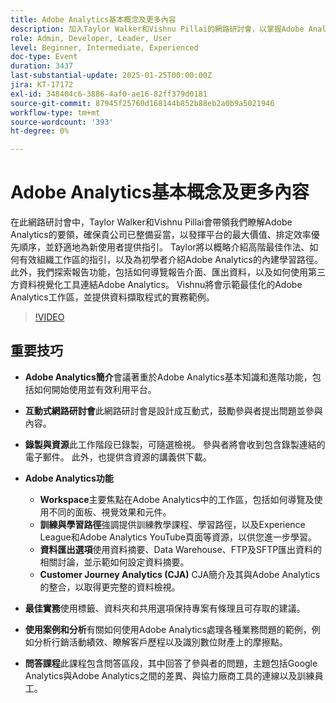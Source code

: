 ```yaml
---
title: Adobe Analytics基本概念及更多內容
description: 加入Taylor Walker和Vishnu Pillai的網路研討會，以掌握Adobe Analytics、最佳化工作區、匯出資料及整合工具。 立即觀賞專家深入分析
role: Admin, Developer, Leader, User
level: Beginner, Intermediate, Experienced
doc-type: Event
duration: 3437
last-substantial-update: 2025-01-25T00:00:00Z
jira: KT-17172
exl-id: 348404c6-3886-4af0-ae16-82ff379d0181
source-git-commit: 87945f25760d168144b852b88eb2a0b9a5021946
workflow-type: tm+mt
source-wordcount: '393'
ht-degree: 0%

---
```


# Adobe Analytics基本概念及更多內容

在此網路研討會中，Taylor Walker和Vishnu Pillai會帶領我們瞭解Adobe Analytics的要領，確保貴公司已整備妥當，以發揮平台的最大價值、排定效率優先順序，並舒適地為新使用者提供指引。 Taylor將以概略介紹高階最佳作法、如何有效組織工作區的指引，以及為初學者介紹Adobe Analytics的內建學習路徑。 此外，我們探索報告功能，包括如何導覽報告介面、匯出資料，以及如何使用第三方資料視覺化工具連結Adobe Analytics。 Vishnu將會示範最佳化的Adobe Analytics工作區，並提供資料擷取程式的實務範例。

>[!VIDEO](https://video.tv.adobe.com/v/3443028/?learn=on&enablevpops)

## 重要技巧

* **Adobe Analytics簡介**&#x200B;會議著重於Adobe Analytics基本知識和進階功能，包括如何開始使用並有效利用平台。

* **互動式網路研討會**&#x200B;此網路研討會是設計成互動式，鼓勵參與者提出問題並參與內容。

* **錄製與資源**&#x200B;此工作階段已錄製，可隨選檢視。 參與者將會收到包含錄製連結的電子郵件。 此外，也提供含資源的講義供下載。

* **Adobe Analytics功能**

   * **Workspace**&#x200B;主要焦點在Adobe Analytics中的工作區，包括如何導覽及使用不同的面板、視覺效果和元件。
   * **訓練與學習路徑**&#x200B;強調提供訓練教學課程、學習路徑，以及Experience League和Adobe Analytics YouTube頁面等資源，以供您進一步學習。
   * **資料匯出選項**&#x200B;使用資料摘要、Data Warehouse、FTP及SFTP匯出資料的相關討論，並示範如何設定資料摘要。
   * **Customer Journey Analytics (CJA)** CJA簡介及其與Adobe Analytics的整合，以取得更完整的資料檢視。

* **最佳實務**&#x200B;使用標籤、資料夾和共用選項保持專案有條理且可存取的建議。

* **使用案例和分析**&#x200B;有關如何使用Adobe Analytics處理各種業務問題的範例，例如分析行銷活動績效、瞭解客戶歷程以及識別數位財產上的摩擦點。

* **問答課程**&#x200B;此課程包含問答區段，其中回答了參與者的問題，主題包括Google Analytics與Adobe Analytics之間的差異、與協力廠商工具的連線以及訓練員工。


